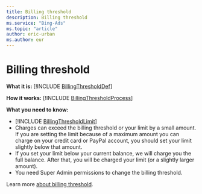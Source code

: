 ```yaml
---
title: Billing threshold
description: Billing threshold
ms.service: "Bing-Ads"
ms.topic: "article"
author: eric-urban
ms.author: eur
---
```


# Billing threshold

**What it is:** [!INCLUDE [BillingThresholdDef](../includes/BillingThresholdDef.md)]

**How it works:** [!INCLUDE [BillingThresholdProcess](../includes/BillingThresholdProcess.md)]

**What you need to know:**

- [!INCLUDE [BillingThresholdLimit](BillingThresholdLimit)]
- Charges can exceed the billing threshold or your limit by a small amount. If you are setting the limit because of a maximum amount you can charge on your credit card or PayPal account, you should set your limit slightly below that amount.
- If you set your limit below your current balance, we will charge you the full balance. After that, you will be charged your limit (or a slightly larger amount).
- You need Super Admin permissions to change the billing threshold.

Learn more [about billing threshold](../hlp_BA_CONC_BillingThreshold.md).


